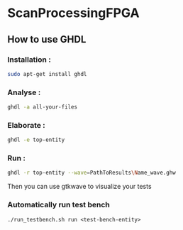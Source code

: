 # ScanProcessingFPGA


## How to use GHDL

### Installation :
```bash
sudo apt-get install ghdl
```

### Analyse :

```bash
ghdl -a all-your-files
```

### Elaborate :


```bash
ghdl -e top-entity
```

### Run :

```bash
ghdl -r top-entity --wave=PathToResults\Name_wave.ghw

```

Then you can use gtkwave to visualize your tests

### Automatically run test bench

```
./run_testbench.sh run <test-bench-entity>
```
